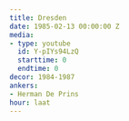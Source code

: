 ```yaml
---
title: Dresden
date: 1985-02-13 00:00:00 Z
media:
- type: youtube
  id: Y-pIYs94LzQ
  starttime: 0
  endtime: 0
decor: 1984-1987
ankers:
- Herman De Prins
hour: laat
---
```


